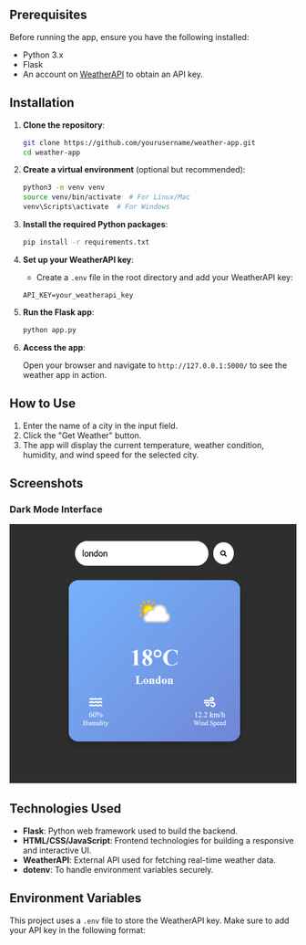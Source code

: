 
## Prerequisites

Before running the app, ensure you have the following installed:

- Python 3.x
- Flask
- An account on [WeatherAPI](https://www.weatherapi.com/) to obtain an API key.

## Installation

1. **Clone the repository**:

    ```bash
    git clone https://github.com/yourusername/weather-app.git
    cd weather-app
    ```

2. **Create a virtual environment** (optional but recommended):

    ```bash
    python3 -m venv venv
    source venv/bin/activate  # For Linux/Mac
    venv\Scripts\activate  # For Windows
    ```

3. **Install the required Python packages**:

    ```bash
    pip install -r requirements.txt
    ```


4. **Set up your WeatherAPI key**:

    - Create a `.env` file in the root directory and add your WeatherAPI key:

    ```
    API_KEY=your_weatherapi_key
    ```

5. **Run the Flask app**:

    ```bash
    python app.py
    ```

6. **Access the app**:

    Open your browser and navigate to `http://127.0.0.1:5000/` to see the weather app in action.

## How to Use

1. Enter the name of a city in the input field.
2. Click the "Get Weather" button.
3. The app will display the current temperature, weather condition, humidity, and wind speed for the selected city.

## Screenshots

### Dark Mode Interface

![Dark Mode Screenshot](/images/image1.png)

## Technologies Used

- **Flask**: Python web framework used to build the backend.
- **HTML/CSS/JavaScript**: Frontend technologies for building a responsive and interactive UI.
- **WeatherAPI**: External API used for fetching real-time weather data.
- **dotenv**: To handle environment variables securely.

## Environment Variables

This project uses a `.env` file to store the WeatherAPI key. Make sure to add your API key in the following format:

